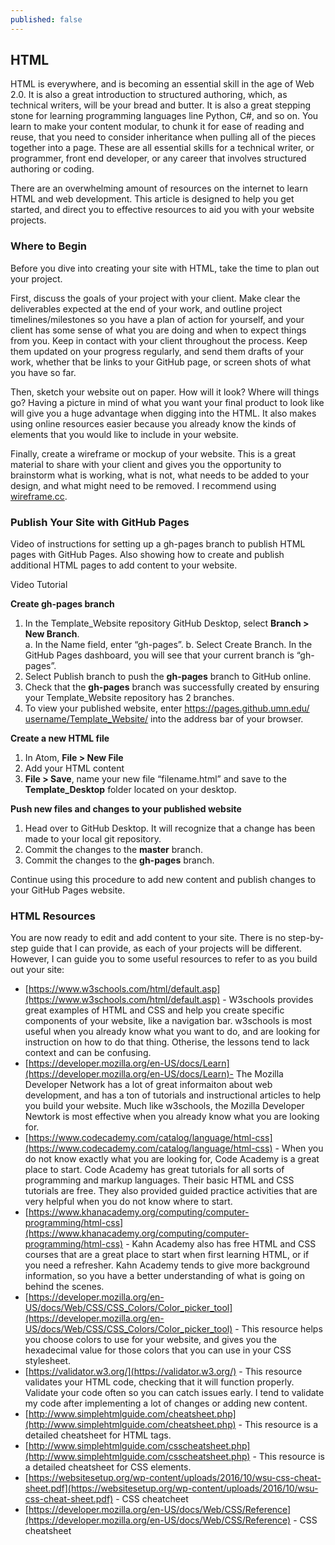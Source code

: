 ```yaml
---
published: false
---
```

## HTML
 HTML is everywhere, and is becoming an essential skill in the age of Web 2.0. It is also a great introduction to structured authoring, which, as technical writers, will be your bread and butter. It is also a great stepping stone for learning programming languages line Python, C#, and so on. You learn to make your content modular, to chunk it for ease of reading and reuse, that you need to consider inheritance when pulling all of the pieces together into a page. These are all essential skills for a technical writer, or programmer, front end developer, or any career that involves structured authoring or coding. 

There are an overwhelming amount of resources on the internet to learn HTML and web development. This article is designed to help you get started, and direct you to effective resources to aid you with your website projects.

### Where to Begin  
Before you dive into creating your site with HTML, take the time to plan out your project.  

First, discuss the goals of your project with your client. Make clear the deliverables expected at the end of your work, and outline project timelines/milestones so you have a plan of action for yourself, and your client has some sense of what you are doing and when to expect things from you.
Keep in contact with your client throughout the process. Keep them updated on your progress regularly, and send them drafts of your work, whether that be links to your GitHub page, or screen shots of what you have so far.  

Then, sketch your website out on paper. How will it look? Where will things go? Having a picture in mind of what you want your final product to look like will give you a huge advantage when digging into the HTML. It also makes using online resources easier because you already know the kinds of elements that you would like to include in your website.  

Finally, create a wireframe or mockup of your website. This is a great material to share with your client and gives you the opportunity to brainstorm what is working, what is not, what needs to be added to your design, and what might need to be removed. I recommend using [wireframe.cc](https://wireframe.cc/).

### Publish Your Site with GitHub Pages
Video of instructions for setting up a gh-pages branch to publish HTML pages with GitHub Pages.
Also showing how to create and publish additional HTML pages to add content to your website. 

Video Tutorial

**Create gh-pages branch**

1. In the Template_Website repository GitHub Desktop, select **Branch > New Branch**.  
	a. In the Name field, enter “gh-pages”.
    b. Select Create Branch. In the GitHub Pages dashboard, you will see that your current branch is “gh-pages”.
2. Select Publish branch to push the **gh-pages** branch to GitHub online.
3. Check that the **gh-pages** branch was successfully created by ensuring your Template_Website repository has 2 branches.
4. To view your published website, enter https://pages.github.umn.edu/​username​/Template_Website/ into the address bar of your browser. 

**Create a new HTML file**
1. In Atom, **File > New File**  
2. Add your HTML content
3. **File > Save**, name your new file “filename.html” and save to the **Template_Desktop** folder located on your desktop. 

**Push new files and changes to your published website**
1. Head over to GitHub Desktop. It will recognize that a change has been made to your local git repository. 
2. Commit the changes to the **master** branch. 
3. Commit the changes to the **gh-pages** branch.

Continue using this procedure to add new content and publish changes to your GitHub Pages website. 


### HTML Resources
You are now ready to edit and add content to your site. There is no step-by-step guide that I can provide, as each of your projects will be different. However, I can guide you to some useful resources to refer to as you build out your site:
* [https://www.w3schools.com/html/default.asp](https://www.w3schools.com/html/default.asp) - W3schools provides great examples of HTML and CSS and help you create specific components of your website, like a navigation bar. w3schools is most useful when you already know what you want to do, and are looking for instruction on how to do that thing. Otherise, the lessons tend to lack context and can be confusing. 
* [https://developer.mozilla.org/en-US/docs/Learn](https://developer.mozilla.org/en-US/docs/Learn)- The Mozilla Developer Network has a lot of great informaiton about web development, and has a ton of tutorials and instructional articles to help you build your website. Much like w3schools, the Mozilla Developer Newtork is most effective when you already know what you are looking for.
* [https://www.codecademy.com/catalog/language/html-css](https://www.codecademy.com/catalog/language/html-css) - When you do not know exactly what you are looking for, Code Academy is a great place to start. Code Academy has great tutorials for all sorts of programming and markup languages. Their basic HTML and CSS tutorials are free. They also provided guided practice activities that are very helpful when you do not know where to start. 
* [https://www.khanacademy.org/computing/computer-programming/html-css](https://www.khanacademy.org/computing/computer-programming/html-css) - Kahn Academy also has free HTML and CSS courses that are a great place to start when first learning HTML, or if you need a refresher. Kahn Academy tends to give more background information, so you  have a better understanding of what is going on behind the scenes. 
* [https://developer.mozilla.org/en-US/docs/Web/CSS/CSS_Colors/Color_picker_tool](https://developer.mozilla.org/en-US/docs/Web/CSS/CSS_Colors/Color_picker_tool) - This resource helps you choose colors to use for your website, and gives you the hexadecimal value for those colors that you can use in your CSS stylesheet. 
* [https://validator.w3.org/](https://validator.w3.org/) - This resource validates your HTML code, checking that it will function properly. Validate your code often so you can catch issues early. I tend to validate my code after implementing a lot of changes or adding new content. 
* [http://www.simplehtmlguide.com/cheatsheet.php](http://www.simplehtmlguide.com/cheatsheet.php) - This resource is a detailed cheatsheet for HTML tags. 
* [http://www.simplehtmlguide.com/csscheatsheet.php](http://www.simplehtmlguide.com/csscheatsheet.php) - This resource is a detailed cheatsheet for CSS elements. 
* [https://websitesetup.org/wp-content/uploads/2016/10/wsu-css-cheat-sheet.pdf](https://websitesetup.org/wp-content/uploads/2016/10/wsu-css-cheat-sheet.pdf) - CSS cheatcheet
* [https://developer.mozilla.org/en-US/docs/Web/CSS/Reference](https://developer.mozilla.org/en-US/docs/Web/CSS/Reference) - CSS cheatsheet
